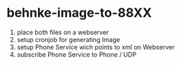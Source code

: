 # behnke-image-to-88XX

1. place both files on a webserver
2. setup cronjob for generating Image
3. setup Phone Service wich points to xml on Webserver
4. subscribe Phone Service to Phone / UDP
